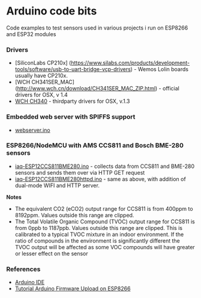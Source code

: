 # Arduino code bits
Code examples to test sensors used in various projects i run on ESP8266 and ESP32 modules

### Drivers

- [SiliconLabs CP210x] (https://www.silabs.com/products/development-tools/software/usb-to-uart-bridge-vcp-drivers) - Wemos Lolin boards usually have CP210x.
- [WCH CH341SER_MAC] (http://www.wch.cn/download/CH341SER_MAC_ZIP.html) - official drivers for OSX, v 1.4
- [WCH CH340](https://github.com/MPParsley/ch340g-ch34g-ch34x-mac-os-x-driver) - thirdparty drivers for OSX, v.1.3

### Embedded web server with SPIFFS support
- [webserver.ino](https://github.com/skitsanos/arduino/blob/master/webserver/webserver.ino)

### ESP8266/NodeMCU with AMS CCS811 and Bosch BME-280 sensors

- [iaq-ESP12CCS811BME280.ino](https://github.com/skitsanos/arduino/blob/master/iaq-ESP12CCS811BME280.ino) - collects data from CCS811 and BME-280 sensors and sends them over via HTTP GET request
- [iaq-ESP12CCS811BME280httpd.ino](https://github.com/skitsanos/arduino/blob/master/iaq-ESP12CCS811BME280httpd.ino) - same as above, with addition of dual-mode WIFI and HTTP server.

**Notes**
- The equivalent CO2 (eCO2) output range for CCS811 is from 400ppm to 8192ppm. Values outside this range are clipped.
- The Total Volatile Organic Compound (TVOC) output range for CCS811 is from 0ppb to 1187ppb. Values outside this range are clipped. This is calibrated to a typical TVOC mixture in an indoor environment. If the ratio of compounds in the environment is significantly different the TVOC output will be affected as some VOC compounds will have greater or lesser effect on the sensor


### References

- [Arduino IDE](https://www.arduino.cc/en/Main/Software)
- [Tutorial Arduino Firmware Upload on ESP8266](http://www.esp8266.nu/index.php/Tutorial_Arduino_Firmware_Upload)
